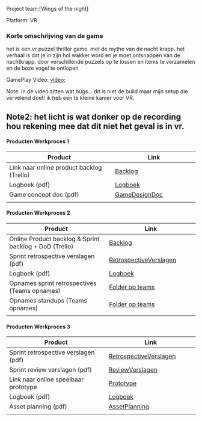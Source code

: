 
Project team:[Wings of the night]

Platform:
VR

### Korte omschrijving van de game
het is een vr puzzel thriller game.
met de mythe van de nacht krapp.
het verhaal is dat je in zijn hol wakker word en je moet ontsnappen van de nachtkrapp.
door verschillende puzzels op te lossen en items te verzamelen en de boze vogel te ontlopen


GamePlay Video: [video](https://www.youtube.com/watch?v=bsNOG7DFb_E&feature=youtu.be);


Note: in de video zitten wat bugs... dit is niet de build maar mijn setup die vervelend doet! ik heb een te kleine kamer voor VR.

Note2: het licht is wat donker op de recording hou rekening mee dat dit niet het geval is in vr.
---
#### Producten Werkproces 1
| Product  | Link |
| ------ |  ------ |
| Link naar online product backlog (Trello) | [Backlog](https://trello.com/b/CvDCCYtS/mythe)
| Logboek (pdf)                             | [Logboek]
| Game concept doc (pdf)                    | [GameDesignDoc]
|<img width=500/>|<img width=300/>|

#### Producten Werkproces 2
| Product  | Link |
| ------ |  ------ |
| Online Product backlog & Sprint backlog + DoD (Trello)    | [Backlog](https://trello.com/b/CvDCCYtS/mythe)
| Sprint retrospective verslagen (pdf)                      | [RetrospectiveVerslagen]
| Logboek (pdf)                                             | [Logboek]
| Opnames sprint retrospectives (Teams opnames)             | [Folder op teams](https://teams.microsoft.com/_#/school/files/Team%2001?threadId=19%3A1fa7aa0b95d8409ebe1d461cc7661b4c%40thread.tacv2&ctx=channel&context=Retrospective%2520vergaderingen&rootfolder=%252Fteams%252FMytheGDGA1920-Team01%252FGedeelde%2520documenten%252FTeam%252001%252FRetrospective%2520vergaderingen)
| Opnames standups (Teams opnames)                          | [Folder op teams](https://teams.microsoft.com/_#/school/files/Team%2001?threadId=19%3A1fa7aa0b95d8409ebe1d461cc7661b4c%40thread.tacv2&ctx=channel&context=DailyStandUps&rootfolder=%252Fteams%252FMytheGDGA1920-Team01%252FGedeelde%2520documenten%252FTeam%252001%252FDailyStandUps)
|<img width=500/>|<img width=300/>|

#### Producten Werkproces 3
| Product  | Link |
| ------ |  ------ |
| Sprint retrospective verslagen (pdf)  | [RetrospectiveVerslagen]
| Sprint review verslagen (pdf)         | [ReviewVerslagen]
| Link naar online speelbaar prototype  | [Prototype]
| Logboek (pdf)                         | [Logboek]
| Asset planning (pdf)                  | [AssetPlanning]
|<img width=500/>|<img width=300/>|

   [Backlog]: <https://trello.com/b/CvDCCYtS/mythe>
   [Logboek]: <https://github.com/TimBouwman/Project-Mythe/blob/master/producten/LOGBOEK%20MYTHE.pdf>
   [GameDesignDoc]: <https://github.com/TimBouwman/Project-Mythe/blob/master/producten/GameDesignDoc.pdf>
   [RetrospectiveVerslagen]: <https://github.com/TimBouwman/Project-Mythe/blob/master/producten/Retrospective%20Verslagen.pdf>
   [ReviewVerslagen]: <https://github.com/TimBouwman/Project-Mythe/blob/master/producten/Sprint_Review_verslag.pdf>
   [Prototype]: <https://drive.google.com/file/d/1r5_ZbW-P2keconmYTnnTQL0Oyhle_Yu9/view?usp=sharing>
   [AssetPlanning]: <https://github.com/TimBouwman/Project-Mythe/blob/master/producten/asset_planning%20(1).pdf>
